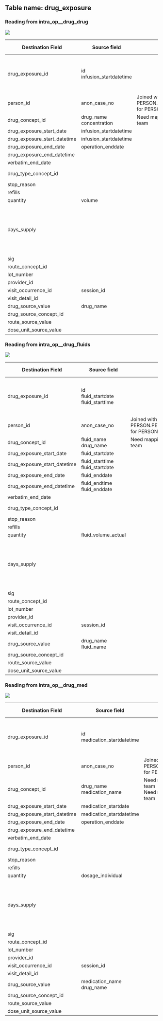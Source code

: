## Table name: drug_exposure

### Reading from intra_op__drug_drug

![](md_files/image11.png)

| Destination Field | Source field | Logic | Comment field |
| --- | --- | --- | --- |
| drug_exposure_id | id<br>infusion_startdatetime |  | Autogenerated running id by ascending order of startdatetime and id |
| person_id | anon_case_no | Joined with PERSON.PERSON_SOURCE_VALUE for PERSON.PERSON_ID |  |
| drug_concept_id | drug_name<br>concentration | Need mapping table from Vocab team<br> |  |
| drug_exposure_start_date | infusion_startdatetime |  |  |
| drug_exposure_start_datetime | infusion_startdatetime |  |  |
| drug_exposure_end_date | operation_enddate |  |  |
| drug_exposure_end_datetime |  |  |  |
| verbatim_end_date |  |  |  |
| drug_type_concept_id |  |  | 32879 for Registry |
| stop_reason |  |  |  |
| refills |  |  |  |
| quantity | volume |  |  |
| days_supply |  |  | If source data is from intra_op, drug is assumed to be given intra operation, day supply is likely be 1. |
| sig |  |  |  |
| route_concept_id |  |  |  |
| lot_number |  |  |  |
| provider_id |  |  |  |
| visit_occurrence_id | session_id |  |  |
| visit_detail_id |  |  |  |
| drug_source_value | drug_name |  |  |
| drug_source_concept_id |  |  |  |
| route_source_value |  |  |  |
| dose_unit_source_value |  |  |  |

### Reading from intra_op__drug_fluids

![](md_files/image12.png)

| Destination Field | Source field | Logic | Comment field |
| --- | --- | --- | --- |
| drug_exposure_id | id<br>fluid_startdate<br>fluid_starttime |  | Autogenerated running id by ascending order of startdatetime and id |
| person_id | anon_case_no | Joined with PERSON.PERSON_SOURCE_VALUE for PERSON.PERSON_ID |  |
| drug_concept_id | fluid_name<br>drug_name | Need mapping table from Vocab team<br> |  |
| drug_exposure_start_date | fluid_startdate |  |  |
| drug_exposure_start_datetime | fluid_starttime<br>fluid_startdate |  |  |
| drug_exposure_end_date | fluid_enddate |  |  |
| drug_exposure_end_datetime | fluid_endtime<br>fluid_enddate |  |  |
| verbatim_end_date |  |  |  |
| drug_type_concept_id |  |  | 32879 for Registry |
| stop_reason |  |  |  |
| refills |  |  |  |
| quantity | fluid_volume_actual |  |  |
| days_supply |  |  | If source data is from intra_op, drug is assumed to be given intra operation, day supply is likely be 1. |
| sig |  |  |  |
| route_concept_id |  |  |  |
| lot_number |  |  |  |
| provider_id |  |  |  |
| visit_occurrence_id | session_id |  |  |
| visit_detail_id |  |  |  |
| drug_source_value | drug_name<br>fluid_name |  |  |
| drug_source_concept_id |  |  |  |
| route_source_value |  |  |  |
| dose_unit_source_value |  |  |  |

### Reading from intra_op__drug_med

![](md_files/image13.png)

| Destination Field | Source field | Logic | Comment field |
| --- | --- | --- | --- |
| drug_exposure_id | id<br>medication_startdatetime |  | Autogenerated running id by ascending order of startdatetime and id |
| person_id | anon_case_no | Joined with PERSON.PERSON_SOURCE_VALUE for PERSON.PERSON_ID |  |
| drug_concept_id | drug_name<br>medication_name | Need mapping table from Vocab team<br>Need mapping table from Vocab team |  |
| drug_exposure_start_date | medication_startdate |  |  |
| drug_exposure_start_datetime | medication_startdatetime |  |  |
| drug_exposure_end_date | operation_enddate |  |  |
| drug_exposure_end_datetime |  |  |  |
| verbatim_end_date |  |  |  |
| drug_type_concept_id |  |  | 32879 for Registry |
| stop_reason |  |  |  |
| refills |  |  |  |
| quantity | dosage_individual |  |  |
| days_supply |  |  | If source data is from intra_op, drug is assumed to be given intra operation, day supply is likely be 1. |
| sig |  |  |  |
| route_concept_id |  |  |  |
| lot_number |  |  |  |
| provider_id |  |  |  |
| visit_occurrence_id | session_id |  |  |
| visit_detail_id |  |  |  |
| drug_source_value | medication_name<br>drug_name |  |  |
| drug_source_concept_id |  |  |  |
| route_source_value |  |  |  |
| dose_unit_source_value |  |  |  |

